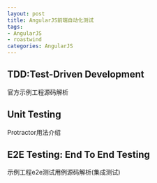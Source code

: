 ```yaml
---
layout: post
title: AngularJS前端自动化测试
tags:
- AngularJS
- roastwind
categories: AngularJS
---
```

<style>
a{text-decoration: none;}
a:link{text-decoration: none;}
a:visited{text-decoration: none;}
a:hover{text-decoration: none;}
a:active{text-decoration: none;}
.highlight{ background: #fff !important;};
</style>

## TDD:Test-Driven Development
官方示例工程源码解析<br/>
## Unit Testing
Protractor用法介绍<br/>
## E2E Testing: End To End Testing
示例工程e2e测试用例源码解析(集成测试)<br/>
